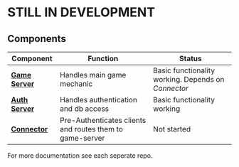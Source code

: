 # STILL IN DEVELOPMENT
## Components
Component | Function | Status
--- | --- | ---
**[Game Server](https://github.com/Xenira/potato-game-server)** | Handles main game mechanic | Basic functionality working. Depends on *Connector*
**[Auth Server](https://github.com/Xenira/potato-auth-server)** | Handles authentication and db access | Basic functionality working
**[Connector](https://github.com/Xenira/potato-connector)** | Pre-Authenticates clients and routes them to game-server | Not started

For more documentation see each seperate repo.
